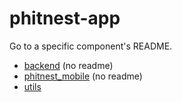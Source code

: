 # phitnest-app

Go to a specific component's README.

- [backend](./backend/README.md) (no readme)
- [phitnest_mobile](./phitnest_mobile/README.md) (no readme)
- [utils](./utils/README.md)
